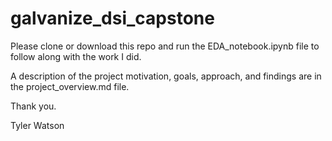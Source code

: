 # galvanize_dsi_capstone

Please clone or download this repo and run the EDA_notebook.ipynb file to follow along with the work I did.

A description of the project motivation, goals, approach, and findings are in the project_overview.md file.

Thank you.

Tyler Watson
